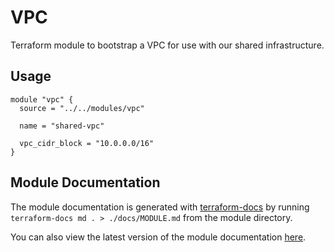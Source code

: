 # VPC

Terraform module to bootstrap a VPC for use with our shared infrastructure.

## Usage

```hcl
module "vpc" {
  source = "../../modules/vpc"

  name = "shared-vpc"

  vpc_cidr_block = "10.0.0.0/16"
}
```

## Module Documentation

The module documentation is generated with [terraform-docs](https://github.com/terraform-docs/terraform-docs) by running `terraform-docs md . > ./docs/MODULE.md` from the module directory.

You can also view the latest version of the module documentation [here](./docs/MODULE.md).
